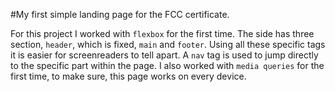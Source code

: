 #My first simple landing page for the FCC certificate.

For this project I worked with `flexbox` for the first time. The side has three section, `header`, which is fixed, `main` and `footer`. Using all these specific tags it is easier for screenreaders to tell apart. A `nav` tag is used to jump directly to the specific part within the page. I also worked with `media queries` for the first time, to make sure, this page works on every device.
